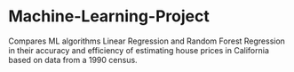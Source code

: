 # Machine-Learning-Project
Compares ML algorithms Linear Regression and Random Forest Regression in their accuracy and efficiency of estimating house prices in California based on data from a 1990 census.
